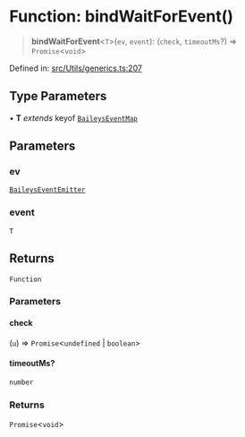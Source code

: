 # Function: bindWaitForEvent()

> **bindWaitForEvent**\<`T`\>(`ev`, `event`): (`check`, `timeoutMs`?) => `Promise`\<`void`\>

Defined in: [src/Utils/generics.ts:207](https://github.com/Fokusdotid/Baileys/blob/db1d3e5f41e9eede5877460f9adbb0224021575c/src/Utils/generics.ts#L207)

## Type Parameters

• **T** *extends* keyof [`BaileysEventMap`](../type-aliases/BaileysEventMap.md)

## Parameters

### ev

[`BaileysEventEmitter`](../interfaces/BaileysEventEmitter.md)

### event

`T`

## Returns

`Function`

### Parameters

#### check

(`u`) => `Promise`\<`undefined` \| `boolean`\>

#### timeoutMs?

`number`

### Returns

`Promise`\<`void`\>
